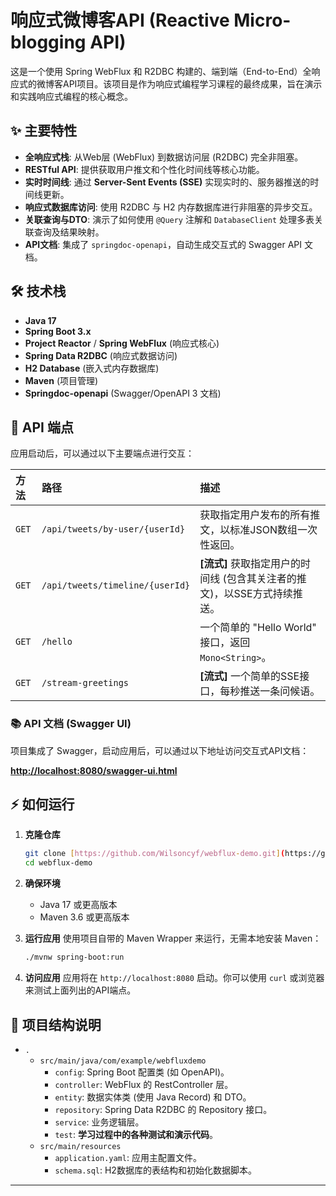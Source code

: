 # 响应式微博客API (Reactive Micro-blogging API)

这是一个使用 Spring WebFlux 和 R2DBC 构建的、端到端（End-to-End）全响应式的微博客API项目。该项目是作为响应式编程学习课程的最终成果，旨在演示和实践响应式编程的核心概念。

## ✨ 主要特性

- **全响应式栈**: 从Web层 (WebFlux) 到数据访问层 (R2DBC) 完全非阻塞。
- **RESTful API**: 提供获取用户推文和个性化时间线等核心功能。
- **实时时间线**: 通过 **Server-Sent Events (SSE)** 实现实时的、服务器推送的时间线更新。
- **响应式数据库访问**: 使用 R2DBC 与 H2 内存数据库进行非阻塞的异步交互。
- **关联查询与DTO**: 演示了如何使用 `@Query` 注解和 `DatabaseClient` 处理多表关联查询及结果映射。
- **API文档**: 集成了 `springdoc-openapi`，自动生成交互式的 Swagger API 文档。

## 🛠️ 技术栈

- **Java 17**
- **Spring Boot 3.x**
- **Project Reactor** / **Spring WebFlux** (响应式核心)
- **Spring Data R2DBC** (响应式数据访问)
- **H2 Database** (嵌入式内存数据库)
- **Maven** (项目管理)
- **Springdoc-openapi** (Swagger/OpenAPI 3 文档)

## 🚀 API 端点

应用启动后，可以通过以下主要端点进行交互：

| 方法 | 路径                                      | 描述                                                       |
| :--- | :---------------------------------------- | :--------------------------------------------------------- |
| `GET`  | `/api/tweets/by-user/{userId}`            | 获取指定用户发布的所有推文，以标准JSON数组一次性返回。       |
| `GET`  | `/api/tweets/timeline/{userId}`           | **[流式]** 获取指定用户的时间线 (包含其关注者的推文)，以SSE方式持续推送。 |
| `GET`  | `/hello`                                  | 一个简单的 "Hello World" 接口，返回 `Mono<String>`。         |
| `GET`  | `/stream-greetings`                       | **[流式]** 一个简单的SSE接口，每秒推送一条问候语。           |

### 📚 API 文档 (Swagger UI)

项目集成了 Swagger，启动应用后，可以通过以下地址访问交互式API文档：

[**http://localhost:8080/swagger-ui.html**](http://localhost:8080/swagger-ui.html)

## ⚡ 如何运行

1.  **克隆仓库**
    ```bash
    git clone [https://github.com/Wilsoncyf/webflux-demo.git](https://github.com/Wilsoncyf/webflux-demo.git)
    cd webflux-demo
    ```

2.  **确保环境**
    -   Java 17 或更高版本
    -   Maven 3.6 或更高版本

3.  **运行应用**
    使用项目自带的 Maven Wrapper 来运行，无需本地安装 Maven：
    ```bash
    ./mvnw spring-boot:run
    ```

4.  **访问应用**
    应用将在 `http://localhost:8080` 启动。你可以使用 `curl` 或浏览器来测试上面列出的API端点。

## 📁 项目结构说明

-   `.`
    -   `src/main/java/com/example/webfluxdemo`
        -   `config`: Spring Boot 配置类 (如 OpenAPI)。
        -   `controller`: WebFlux 的 RestController 层。
        -   `entity`: 数据实体类 (使用 Java Record) 和 DTO。
        -   `repository`: Spring Data R2DBC 的 Repository 接口。
        -   `service`: 业务逻辑层。
        -   `test`: **学习过程中的各种测试和演示代码**。
    -   `src/main/resources`
        -   `application.yaml`: 应用主配置文件。
        -   `schema.sql`: H2数据库的表结构和初始化数据脚本。

---